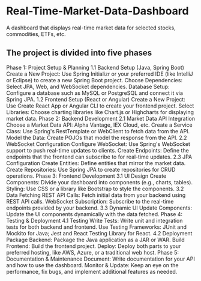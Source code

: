 # Real-Time-Market-Data-Dashboard
A dashboard that displays real-time market data for selected stocks, commodities, ETFs, etc.


## The project is divided into five phases
Phase 1: Project Setup & Planning
1.1 Backend Setup (Java, Spring Boot)
Create a New Project: Use Spring Initializr or your preferred IDE (like IntelliJ or Eclipse) to create a new Spring Boot project.
Choose Dependencies: Select JPA, Web, and WebSocket dependencies.
Database Setup: Configure a database such as MySQL or PostgreSQL and connect it via Spring JPA.
1.2 Frontend Setup (React or Angular)
Create a New Project: Use Create React App or Angular CLI to create your frontend project.
Select Libraries: Choose charting libraries like Chart.js or Highcharts for displaying market data.
Phase 2: Backend Development
2.1 Market Data API Integration
Choose a Market Data API: Alpha Vantage, IEX Cloud, etc.
Create a Service Class: Use Spring's RestTemplate or WebClient to fetch data from the API.
Model the Data: Create POJOs that model the response from the API.
2.2 WebSocket Configuration
Configure WebSocket: Use Spring's WebSocket support to push real-time updates to clients.
Create Endpoints: Define the endpoints that the frontend can subscribe to for real-time updates.
2.3 JPA Configuration
Create Entities: Define entities that mirror the market data.
Create Repositories: Use Spring JPA to create repositories for CRUD operations.
Phase 3: Frontend Development
3.1 UI Design
Create Components: Divide your dashboard into components (e.g., charts, tables).
Styling: Use CSS or a library like Bootstrap to style the components.
3.2 Data Fetching
REST API Calls: Fetch initial data from your backend using REST API calls.
WebSocket Subscription: Subscribe to the real-time endpoints provided by your backend.
3.3 Dynamic UI
Update Components: Update the UI components dynamically with the data fetched.
Phase 4: Testing & Deployment
4.1 Testing
Write Tests: Write unit and integration tests for both backend and frontend.
Use Testing Frameworks: JUnit and Mockito for Java; Jest and React Testing Library for React.
4.2 Deployment
Package Backend: Package the Java application as a JAR or WAR.
Build Frontend: Build the frontend project.
Deploy: Deploy both parts to your preferred hosting, like AWS, Azure, or a traditional web host.
Phase 5: Documentation & Maintenance
Document: Write documentation for your API and how to use the dashboard.
Monitor & Update: Keep an eye on the performance, fix bugs, and implement additional features as needed.
